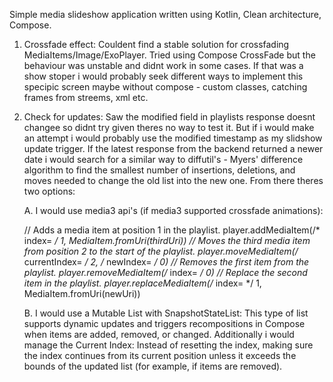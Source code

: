 Simple media slideshow application written using Kotlin, Clean architecture, Compose.

1. Crossfade effect:
   Couldent find a stable solution for crossfading MediaItems/Image/ExoPlayer.
   Tried using Compose CrossFade but the behaviour was unstable and didnt work in some cases.
   If that was a show stoper i would probably seek different ways to implement this specipic screen maybe without compose -
   custom classes, catching frames from streems, xml etc. 

2. Check for updates:
   Saw the modified field in playlists response doesnt changee so didnt try given theres no way to test it.
   But if i would make an attempt i would probably use the modified timestamp as my slidshow update trigger. If the latest response
   from the backend returned a newer date i would search for a similar way to diffutil's - Myers' difference algorithm to find the
   smallest number of insertions, deletions, and moves needed to change the old list into the new one.
   From there theres two options:

   A. I would use media3 api's (if media3 supported crossfade animations):

      // Adds a media item at position 1 in the playlist.
      player.addMediaItem(/* index= */ 1, MediaItem.fromUri(thirdUri))
      // Moves the third media item from position 2 to the start of the playlist.
      player.moveMediaItem(/* currentIndex= */ 2, /* newIndex= */ 0)
      // Removes the first item from the playlist.
      player.removeMediaItem(/* index= */ 0)
      // Replace the second item in the playlist.
      player.replaceMediaItem(/* index= */ 1, MediaItem.fromUri(newUri))

   B. I would use a Mutable List with SnapshotStateList: This type of list supports dynamic updates and triggers recompositions
      in Compose when items are added, removed, or changed. 
      Additionally i would manage the Current Index: Instead of resetting the index, making sure the index continues from its current
      position unless it exceeds the bounds of the updated list (for example, if items are removed).



   
     
